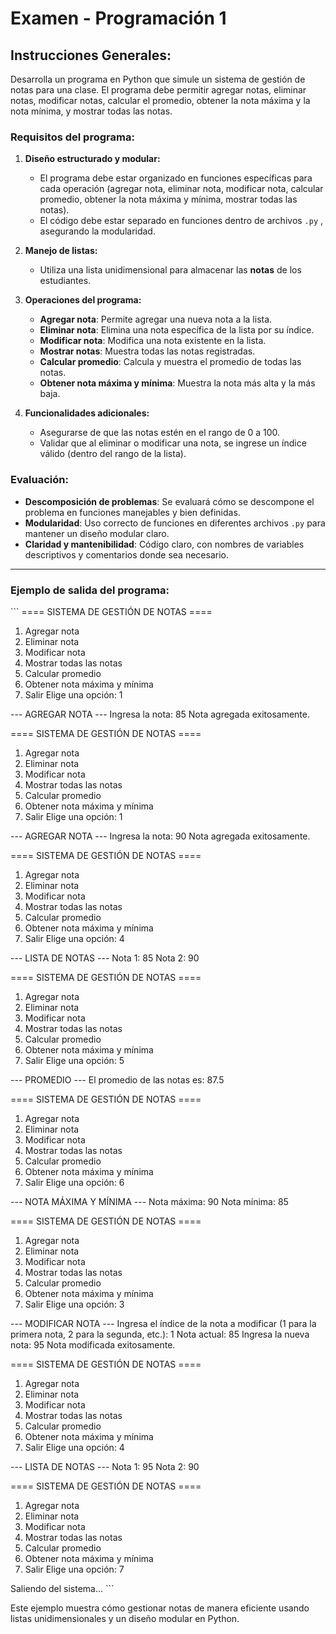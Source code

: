 
# Examen - Programación 1

## Instrucciones Generales:
Desarrolla un programa en Python que simule un sistema de gestión de notas para una clase. El programa debe permitir agregar notas, eliminar notas, modificar notas, calcular el promedio, obtener la nota máxima y la nota mínima, y mostrar todas las notas.

### Requisitos del programa:

1. **Diseño estructurado y modular:**
   - El programa debe estar organizado en funciones específicas para cada operación (agregar nota, eliminar nota, modificar nota, calcular promedio, obtener la nota máxima y mínima, mostrar todas las notas).
   - El código debe estar separado en funciones dentro de archivos `.py` , asegurando la modularidad.

2. **Manejo de listas:**
   - Utiliza una lista unidimensional para almacenar las **notas** de los estudiantes.

3. **Operaciones del programa:**
   - **Agregar nota**: Permite agregar una nueva nota a la lista.
   - **Eliminar nota**: Elimina una nota específica de la lista por su índice.
   - **Modificar nota**: Modifica una nota existente en la lista.
   - **Mostrar notas**: Muestra todas las notas registradas.
   - **Calcular promedio**: Calcula y muestra el promedio de todas las notas.
   - **Obtener nota máxima y mínima**: Muestra la nota más alta y la más baja.

4. **Funcionalidades adicionales:**
   - Asegurarse de que las notas estén en el rango de 0 a 100.
   - Validar que al eliminar o modificar una nota, se ingrese un índice válido (dentro del rango de la lista).
  
### Evaluación:

- **Descomposición de problemas**: Se evaluará cómo se descompone el problema en funciones manejables y bien definidas.
- **Modularidad**: Uso correcto de funciones en diferentes archivos `.py` para mantener un diseño modular claro.
- **Claridad y mantenibilidad**: Código claro, con nombres de variables descriptivos y comentarios donde sea necesario.

---

### Ejemplo de salida del programa:

\`\`\`
==== SISTEMA DE GESTIÓN DE NOTAS ====
1. Agregar nota
2. Eliminar nota
3. Modificar nota
4. Mostrar todas las notas
5. Calcular promedio
6. Obtener nota máxima y mínima
7. Salir
Elige una opción: 1

--- AGREGAR NOTA ---
Ingresa la nota: 85
Nota agregada exitosamente.

==== SISTEMA DE GESTIÓN DE NOTAS ====
1. Agregar nota
2. Eliminar nota
3. Modificar nota
4. Mostrar todas las notas
5. Calcular promedio
6. Obtener nota máxima y mínima
7. Salir
Elige una opción: 1

--- AGREGAR NOTA ---
Ingresa la nota: 90
Nota agregada exitosamente.

==== SISTEMA DE GESTIÓN DE NOTAS ====
1. Agregar nota
2. Eliminar nota
3. Modificar nota
4. Mostrar todas las notas
5. Calcular promedio
6. Obtener nota máxima y mínima
7. Salir
Elige una opción: 4

--- LISTA DE NOTAS ---
Nota 1: 85
Nota 2: 90

==== SISTEMA DE GESTIÓN DE NOTAS ====
1. Agregar nota
2. Eliminar nota
3. Modificar nota
4. Mostrar todas las notas
5. Calcular promedio
6. Obtener nota máxima y mínima
7. Salir
Elige una opción: 5

--- PROMEDIO ---
El promedio de las notas es: 87.5

==== SISTEMA DE GESTIÓN DE NOTAS ====
1. Agregar nota
2. Eliminar nota
3. Modificar nota
4. Mostrar todas las notas
5. Calcular promedio
6. Obtener nota máxima y mínima
7. Salir
Elige una opción: 6

--- NOTA MÁXIMA Y MÍNIMA ---
Nota máxima: 90
Nota mínima: 85

==== SISTEMA DE GESTIÓN DE NOTAS ====
1. Agregar nota
2. Eliminar nota
3. Modificar nota
4. Mostrar todas las notas
5. Calcular promedio
6. Obtener nota máxima y mínima
7. Salir
Elige una opción: 3

--- MODIFICAR NOTA ---
Ingresa el índice de la nota a modificar (1 para la primera nota, 2 para la segunda, etc.): 1
Nota actual: 85
Ingresa la nueva nota: 95
Nota modificada exitosamente.

==== SISTEMA DE GESTIÓN DE NOTAS ====
1. Agregar nota
2. Eliminar nota
3. Modificar nota
4. Mostrar todas las notas
5. Calcular promedio
6. Obtener nota máxima y mínima
7. Salir
Elige una opción: 4

--- LISTA DE NOTAS ---
Nota 1: 95
Nota 2: 90

==== SISTEMA DE GESTIÓN DE NOTAS ====
1. Agregar nota
2. Eliminar nota
3. Modificar nota
4. Mostrar todas las notas
5. Calcular promedio
6. Obtener nota máxima y mínima
7. Salir
Elige una opción: 7

Saliendo del sistema...
\`\`\`

Este ejemplo muestra cómo gestionar notas de manera eficiente usando listas unidimensionales y un diseño modular en Python.
